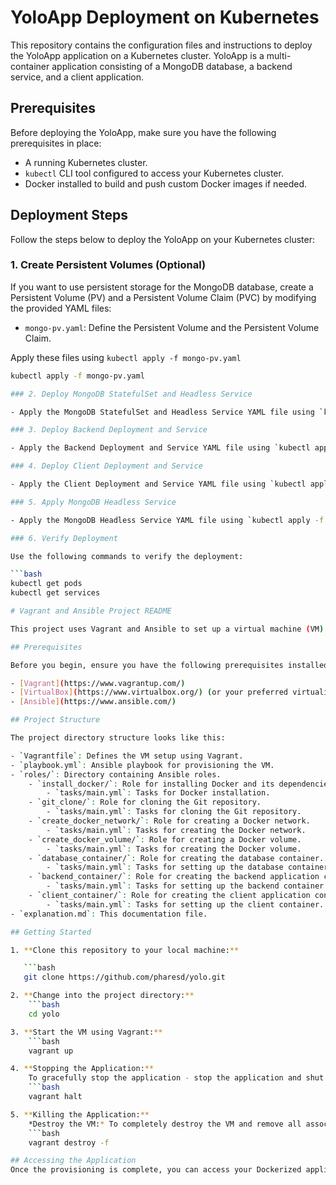 # YoloApp Deployment on Kubernetes

This repository contains the configuration files and instructions to deploy the YoloApp application on a Kubernetes cluster. YoloApp is a multi-container application consisting of a MongoDB database, a backend service, and a client application.

## Prerequisites

Before deploying the YoloApp, make sure you have the following prerequisites in place:

- A running Kubernetes cluster.
- `kubectl` CLI tool configured to access your Kubernetes cluster.
- Docker installed to build and push custom Docker images if needed.

## Deployment Steps

Follow the steps below to deploy the YoloApp on your Kubernetes cluster:

### 1. Create Persistent Volumes (Optional)

If you want to use persistent storage for the MongoDB database, create a Persistent Volume (PV) and a Persistent Volume Claim (PVC) by modifying the provided YAML files:

- `mongo-pv.yaml`: Define the Persistent Volume and the Persistent Volume Claim.

Apply these files using `kubectl apply -f mongo-pv.yaml`
```bash
kubectl apply -f mongo-pv.yaml

### 2. Deploy MongoDB StatefulSet and Headless Service

- Apply the MongoDB StatefulSet and Headless Service YAML file using `kubectl apply -f mongo-statefulset.yaml`.

### 3. Deploy Backend Deployment and Service

- Apply the Backend Deployment and Service YAML file using `kubectl apply -f backend-deployment.yaml`.

### 4. Deploy Client Deployment and Service

- Apply the Client Deployment and Service YAML file using `kubectl apply -f client-deployment.yaml`.

### 5. Apply MongoDB Headless Service

- Apply the MongoDB Headless Service YAML file using `kubectl apply -f mongo-headless-service.yaml`.

### 6. Verify Deployment

Use the following commands to verify the deployment:

```bash
kubectl get pods
kubectl get services

# Vagrant and Ansible Project README

This project uses Vagrant and Ansible to set up a virtual machine (VM) and deploy a Dockerized microservices application. The project structure includes a Vagrantfile, an Ansible playbook, and roles.

## Prerequisites

Before you begin, ensure you have the following prerequisites installed on your local machine:

- [Vagrant](https://www.vagrantup.com/)
- [VirtualBox](https://www.virtualbox.org/) (or your preferred virtualization provider)
- [Ansible](https://www.ansible.com/)

## Project Structure

The project directory structure looks like this:

- `Vagrantfile`: Defines the VM setup using Vagrant.
- `playbook.yml`: Ansible playbook for provisioning the VM.
- `roles/`: Directory containing Ansible roles.
    - `install_docker/`: Role for installing Docker and its dependencies.
        - `tasks/main.yml`: Tasks for Docker installation.
    - `git_clone/`: Role for cloning the Git repository.
        - `tasks/main.yml`: Tasks for cloning the Git repository.
    - `create_docker_network/`: Role for creating a Docker network.
        - `tasks/main.yml`: Tasks for creating the Docker network.
    - `create_docker_volume/`: Role for creating a Docker volume.
        - `tasks/main.yml`: Tasks for creating the Docker volume.
    - `database_container/`: Role for creating the database container.
        - `tasks/main.yml`: Tasks for setting up the database container.
    - `backend_container/`: Role for creating the backend application container.
        - `tasks/main.yml`: Tasks for setting up the backend container.
    - `client_container/`: Role for creating the client application container.
        - `tasks/main.yml`: Tasks for setting up the client container.
- `explanation.md`: This documentation file.

## Getting Started

1. **Clone this repository to your local machine:**

   ```bash
   git clone https://github.com/pharesd/yolo.git

2. **Change into the project directory:**
    ```bash
    cd yolo

3. **Start the VM using Vagrant:**
    ```bash
    vagrant up

4. **Stopping the Application:**
    To gracefully stop the application - stop the application and shut down the VM, use the following command:
    ```bash
    vagrant halt

5. **Killing the Application:**
    *Destroy the VM:* To completely destroy the VM and remove all associated resources, including the application, use the following command:
    ```bash
    vagrant destroy -f 

## Accessing the Application
Once the provisioning is complete, you can access your Dockerized application via the VM's IP address or domain name. Be sure to update the IP address or hostname in your application configuration as needed.